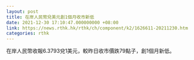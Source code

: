 ```yaml
---
layout: post
title: 在岸人民幣兌美元創1個月收市新低
date: 2021-12-30 17:10:47.000000000 +08:00
link: https://news.rthk.hk/rthk/ch/component/k2/1626611-20211230.htm
categories: rthk
---
```


在岸人民幣收報6.3793兌1美元，較昨日收市價跌79點子，創1個月新低。

